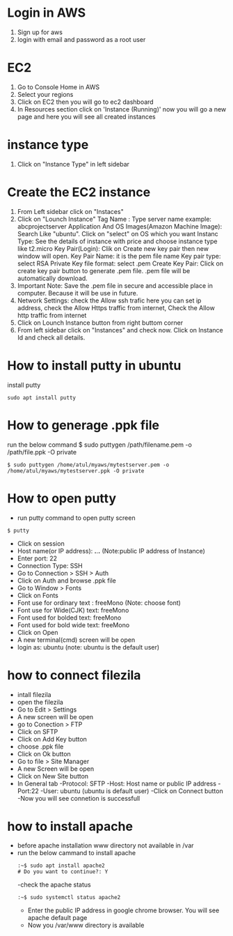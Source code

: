 # Login in AWS
1. Sign up for aws
2. login with email and password as a root user

# EC2
1. Go to Console Home in AWS
2. Select your regions
3. Click on EC2 then you will go to ec2 dashboard
4. In Resources section click on 'Instance (Running)' now you will go a new page and here you will see all created instances
# instance type
1. Click on "Instance Type" in left sidebar
   
# Create the EC2 instance
1. From Left sidebar click on "Instaces"
2. Click on "Lounch Instance"
   Tag Name : Type server name example: abcprojectserver
   Application And OS Images(Amazon Machine Image): Search Like "ubuntu". Click on "select" on OS which you want
   Instanc Type: See the details of instance with price and choose instance type like t2.micro
   Key Pair(Login): Clik on Create new key pair then new window will open.
   Key Pair Name: it is the pem file name
   Key pair type: select RSA
   Private Key file format: select .pem
   Create Key Pair: Click on create key pair button to generate .pem file. .pem file will be automatically download.
3. Important Note: Save the .pem file in secure and accessible place in computer. Because it will be use in future.
4. Network Settings: check the Allow ssh trafic here you can set ip address, check the Allow Https traffic from internet, Check the Allow http traffic from internet
5. Click on Lounch Instance button from right buttom corner
6. From left sidebar click on "Instances" and check now. Click on Instance Id and check all details.
   
# How to install putty in ubuntu
install putty
```
sudo apt install putty

```

# How to generage .ppk file
run the below command 
$ sudo puttygen /path/filename.pem -o /path/file.ppk -O private

```
$ sudo puttygen /home/atul/myaws/mytestserver.pem -o /home/atul/myaws/mytestserver.ppk -O private
```
# How to open putty

- run putty command to open putty screen
```
$ putty
```
- Click on session
- Host name(or IP address): **.**.**.** (Note:public IP address of Instance)
- Enter port: 22
- Connection Type: SSH
- Go to Connection > SSH > Auth
- Click on Auth and browse .ppk file
- Go to Window > Fonts
- Click on Fonts
- Font use for ordinary text : freeMono (Note: choose font)
- Font use for Wide(CJK) text: freeMono
- Font used for bolded text: freeMono
- Font used for bold wide text: freeMono
- Click on Open
- A new terminal(cmd) screen will be open
- login as: ubuntu (note: ubuntu is the default user)

# how to connect filezila
- intall filezila
- open the filezila
- Go to Edit > Settings
- A new screen will be open
- go to Conection > FTP
- Click on SFTP
- Click on Add Key button
- choose .ppk file
- Click on Ok button
- Go to file > Site Manager
- A new Screen will be open
- Click on New Site button
- In General tab
  -Protocol: SFTP
  -Host: Host name or public IP address
  -Port:22
  -User: ubuntu (ubuntu is default user)
  -Click on Connect button
-Now you will see connetion is successfull

# how to install apache
- before apache installation www directory not available in /var
- run the below cammand to install apache
  ```
  :~$ sudo apt install apache2
  # Do you want to continue?: Y
  ```
  -check the apache status
  ```
  :~$ sudo systemctl status apache2
  ```
  - Enter the public IP address in google chrome browser. You will see apache default page
  - Now you /var/www directory is available
    
